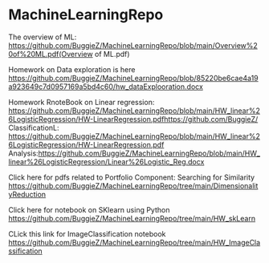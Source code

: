 # MachineLearningRepo




The overview of ML: https://github.com/BuggieZ/MachineLearningRepo/blob/main/Overview%20of%20ML.pdf(Overview of ML.pdf)


Homework on Data exploration is here https://github.com/BuggieZ/MachineLearningRepo/blob/85220be6cae4a19a923649c7d0957169a5bd4c60/hw_dataExplooration.docx


Homework RnoteBook on 
Linear regression: https://github.com/BuggieZ/MachineLearningRepo/blob/main/HW_linear%26LogisticRegression/HW-LinearRegression.pdfhttps://github.com/BuggieZ/
ClassificationL: https://github.com/BuggieZ/MachineLearningRepo/blob/main/HW_linear%26LogisticRegression/HW-LinearRegression.pdf
Analysis:https://github.com/BuggieZ/MachineLearningRepo/blob/main/HW_linear%26LogisticRegression/Linear%26Logistic_Reg.docx

Click here for pdfs related to Portfolio Component: Searching for Similarity
https://github.com/BuggieZ/MachineLearningRepo/tree/main/DimensionalityReduction

Click here for notebook on SKlearn using Python
https://github.com/BuggieZ/MachineLearningRepo/tree/main/HW_skLearn

CLick this link for ImageClassification notebook
https://github.com/BuggieZ/MachineLearningRepo/tree/main/HW_ImageClassification
